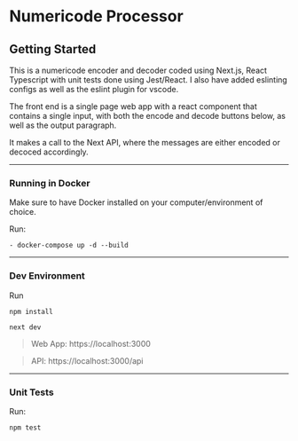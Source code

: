 # Numericode Processor

## Getting Started

This is a numericode encoder and decoder coded using Next.js, React Typescript with unit tests done using Jest/React. I also have added eslinting configs as well as the eslint plugin for vscode.

The front end is a single page web app with a react component that contains a single input, with both the encode and decode buttons below, as well as the output paragraph.

It makes a call to the Next API, where the messages are either encoded or decoced accordingly.

---

### Running in Docker

Make sure to have Docker installed on your computer/environment of choice.

Run:
```
- docker-compose up -d --build
```

---

### Dev Environment
Run
```
npm install

next dev
```
>Web App: https://localhost:3000

>API: https://localhost:3000/api

---

### Unit Tests
Run:
```
npm test
```